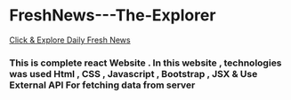 # FreshNews---The-Explorer
<a href = "https://decoder2201.github.io/FreshNews---The-Explorer/">Click & Explore Daily Fresh News</a>
<h3> This is complete react Website . In this website , technologies was used Html , CSS , Javascript , Bootstrap , JSX &amp; Use External API For fetching data from server </h3>

